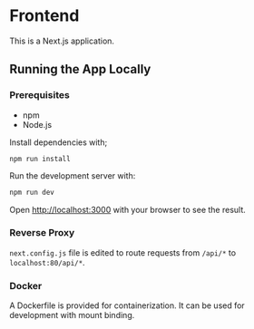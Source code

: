 # Frontend

This is a Next.js application.

## Running the App Locally

### Prerequisites

- npm
- Node.js

Install dependencies with;
```
npm run install
```

Run the development server with:

```bash
npm run dev
```

Open [http://localhost:3000](http://localhost:3000) with your browser to see the result.

### Reverse Proxy

`next.config.js` file is edited to route requests from `/api/*` to `localhost:80/api/*`.

### Docker

A Dockerfile is provided for containerization. It can be used for development with mount binding.
